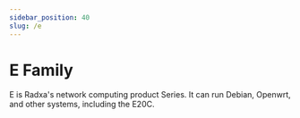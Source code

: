 ```yaml
---
sidebar_position: 40
slug: /e
---
```


# E Family

E is Radxa's network computing product Series. It can run Debian, Openwrt, and other systems, including the E20C.
